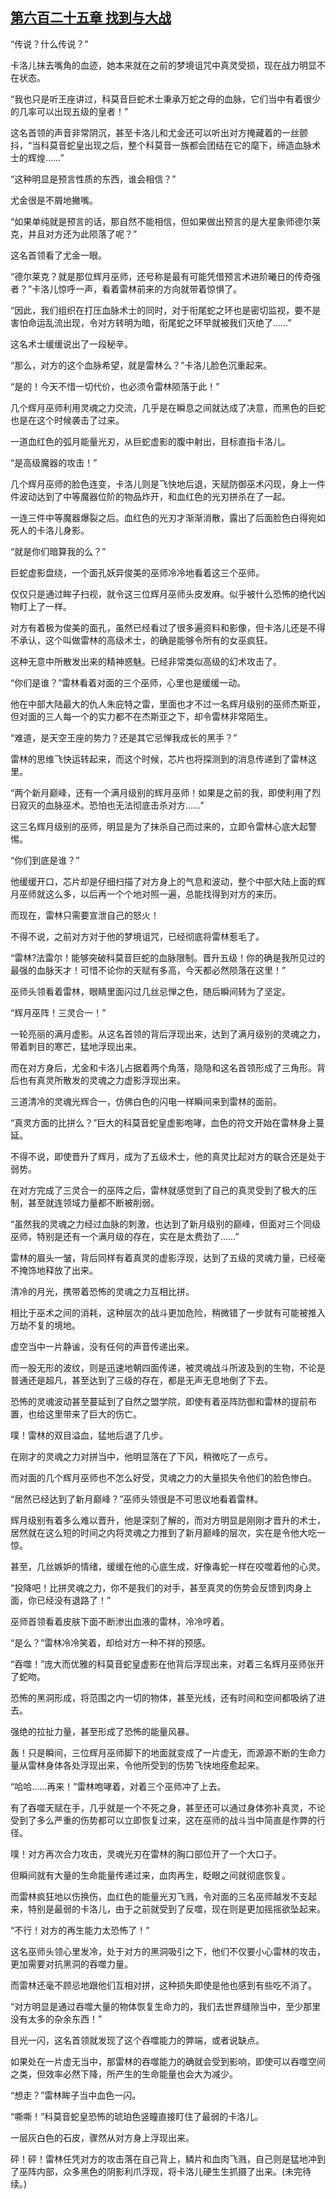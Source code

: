 ## [第六百二十五章 找到与大战](https://www.xxbiquge.com/11_11222/8976040.html)


  “传说？什么传说？”

  卡洛儿抹去嘴角的血迹，她本来就在之前的梦境诅咒中真灵受损，现在战力明显不在状态。

  “我也只是听王座讲过，科莫音巨蛇术士秉承万蛇之母的血脉，它们当中有着很少的几率可以出现五级的皇者！”

  这名首领的声音非常阴沉，甚至卡洛儿和尤金还可以听出对方掩藏着的一丝颤抖，“当科莫音蛇皇出现之后，整个科莫音一族都会团结在它的麾下，缔造血脉术士的辉煌……”

  “这种明显是预言性质的东西，谁会相信？”

  尤金很是不屑地撇嘴。

  “如果单纯就是预言的话，那自然不能相信，但如果做出预言的是大星象师德尔莱克，并且对方还为此陨落了呢？”

  这名首领看了尤金一眼。

  “德尔莱克？就是那位辉月巫师，还号称是最有可能凭借预言术进阶曦日的传奇强者？”卡洛儿惊呼一声，看着雷林前来的方向就带着惊惧了。

  “因此，我们组织在打压血脉术士的同时，对于衔尾蛇之环也是密切监视，要不是害怕命运乱流出现，令对方转明为暗，衔尾蛇之环早就被我们灭绝了……”

  这名术士缓缓说出了一段秘辛。

  “那么，对方的这个血脉希望，就是雷林么？”卡洛儿脸色沉重起来。

  “是的！今天不惜一切代价，也必须令雷林陨落于此！”

  几个辉月巫师利用灵魂之力交流，几乎是在瞬息之间就达成了决意，而黑色的巨蛇也是在这个时候袭击了过来。

  一道血红色的弧月能量光刃，从巨蛇虚影的腹中射出，目标直指卡洛儿。

  “是高级魔器的攻击！”

  几个辉月巫师的脸色连变，卡洛儿则是飞快地后退，天赋防御巫术闪现，身上一件件波动达到了中等魔器位阶的物品炸开，和血红色的光刃拼杀在了一起。

  一连三件中等魔器爆裂之后。血红色的光刃才渐渐消散，露出了后面脸色白得宛如死人的卡洛儿身影。

  “就是你们暗算我的么？”

  巨蛇虚影盘绕，一个面孔妖异俊美的巫师冷冷地看着这三个巫师。

  仅仅只是通过眸子扫视，就令这三位辉月巫师头皮发麻。似乎被什么恐怖的绝代凶物盯上了一样。

  对方有着极为俊美的面孔，虽然已经看过了很多遍资料和影像，但卡洛儿还是不得不承认，这个叫做雷林的高级术士，的确是能够令所有的女巫疯狂。

  这种无意中所散发出来的精神惑魅。已经非常类似高级的幻术攻击了。

  “你们是谁？”雷林看着对面的三个巫师，心里也是缓缓一动。

  他在中部大陆最大的仇人朱庇特之雷，里面也才不过一名辉月级别的巫师杰斯亚，但对面的三人每一个的实力都不在杰斯亚之下，却令雷林非常陌生。

  “难道，是天空王座的势力？还是其它忌惮我成长的黑手？”

  雷林的思维飞快运转起来，而这个时候，芯片也将探测到的消息传递到了雷林这里。

  “两个新月巅峰，还有一个满月级别的辉月巫师！如果是之前的我，即使利用了烈日寂灭的血脉巫术。恐怕也无法彻底击杀对方……”

  这三名辉月级别的巫师，明显是为了抹杀自己而过来的，立即令雷林心底大起警惕。

  “你们到底是谁？”

  他缓缓开口，芯片却是仔细扫描了对方身上的气息和波动，整个中部大陆上面的辉月巫师就这么多，以后再一个个地对照一遍，总能找得到对方的来历。

  而现在，雷林只需要宣泄自己的怒火！

  不得不说，之前对方对于他的梦境诅咒，已经彻底将雷林惹毛了。

  “雷林?法雷尔！能够突破科莫音巨蛇的血脉限制。晋升五级！你的确是我所见过的最强的血脉天才！可惜不论你的天赋有多高，今天都必然陨落在这里！”

  巫师头领看着雷林，眼睛里面闪过几丝忌惮之色，随后瞬间转为了坚定。

  “辉月巫阵！三灵合一！”

  一轮亮丽的满月虚影。从这名首领的背后浮现出来，达到了满月级别的灵魂之力，带着刺目的寒芒，猛地浮现出来。

  而在对方身后，尤金和卡洛儿占据着两个角落，隐隐和这名首领形成了三角形。背后也有真灵所散发的灵魂之力虚影浮现出来。

  三道清冷的灵魂光辉合一，仿佛白色的闪电一样瞬间来到雷林的面前。

  “真灵方面的比拼么？”巨大的科莫音蛇皇虚影咆哮，血色的符文开始在雷林身上蔓延。

  不得不说，即使晋升了辉月，成为了五级术士，他的真灵比起对方的联合还是处于弱势。

  在对方完成了三灵合一的巫阵之后，雷林就感觉到了自己的真灵受到了极大的压制，甚至就连领域力量都不断被削弱。

  “虽然我的灵魂之力经过血脉的刺激，也达到了新月级别的巅峰，但面对三个同级巫师，特别是还有一个满月级的存在，实在是太费劲了……”

  雷林的眉头一皱，背后同样有着真灵的虚影浮现，达到了五级的灵魂力量，已经毫不掩饰地释放了出来。

  清冷的月光，携带着恐怖的灵魂之力互相比拼。

  相比于巫术之间的消耗，这种层次的战斗更加危险，稍微错了一步就有可能被推入万劫不复的境地。

  虚空当中一片静谧，没有任何的声音传递出来。

  而一股无形的波纹，则是迅速地朝四面传递，被灵魂战斗所波及到的生物，不论是普通还是超凡，甚至达到了三级的存在，都是无声无息地倒了下去。

  恐怖的灵魂波动甚至蔓延到了自然之盟学院，即使有着巫阵防御和雷林的提前布置，也给这里带来了巨大的伤亡。

  噗！雷林的双目溢血，猛地后退了几步。

  在刚才的灵魂之力对拼当中，他明显落在了下风，稍微吃了一点亏。

  而对面的几个辉月巫师也不怎么好受，灵魂之力的大量损失令他们的脸色惨白。

  “居然已经达到了新月巅峰？”巫师头领很是不可思议地看着雷林。

  辉月级别有着多么难以晋升，他是深刻了解的，而对方明显是刚刚才晋升的术士，居然就在这么短的时间之内将灵魂之力推到了新月巅峰的层次，实在是令他大吃一惊。

  甚至，几丝嫉妒的情绪，缓缓在他的心底生成，好像毒蛇一样在咬噬着他的心灵。

  “投降吧！比拼灵魂之力，你不是我们的对手，甚至真灵的伤势会反馈到肉身上面，你已经没有退路了！”

  巫师首领看着皮肤下面不断渗出血液的雷林，冷冷哼着。

  “是么？”雷林冷冷笑着，却给对方一种不祥的预感。

  “吞噬！”庞大而优雅的科莫音蛇皇虚影在他背后浮现出来，对着三名辉月巫师张开了蛇吻。

  恐怖的黑洞形成，将范围之内一切的物体，甚至光线，还有时间和空间都吸纳了进去。

  强绝的拉扯力量，甚至形成了恐怖的能量风暴。

  轰！只是瞬间，三位辉月巫师脚下的地面就变成了一片虚无，而源源不断的生命力量从雷林身体各处浮现出来，令他所受到的伤势飞快地痊愈起来。

  “哈哈……再来！”雷林咆哮着，对着三个巫师冲了上去。

  有了吞噬天赋在手，几乎就是一个不死之身，甚至还可以通过身体弥补真灵，不论受到了多么严重的伤势都可以立即恢复过来，这在巫师的战斗当中简直是作弊的行径。

  噗！对方再次合力攻击，灵魂光刃在雷林的胸口部位开了一个大口子。

  但瞬间就有大量的生命能量传递过来，血肉再生，眨眼之间就彻底恢复。

  而雷林疯狂地以伤换伤，血红色的能量光刃飞溅，令对面的三名巫师越发不支起来，特别是最弱的卡洛儿，由于之前就受到了反噬，现在则是更加摇摇欲坠起来。

  “不行！对方的再生能力太恐怖了！”

  这名巫师头领心里发冷，处于对方的黑洞吸引之下，他们不仅要小心雷林的攻击，更加需要对抗黑洞的吞噬力量。

  而雷林还毫不顾忌地跟他们互相对拼，这种损失即使是他也感到有些吃不消了。

  “对方明显是通过吞噬大量的物体恢复生命力的，我们去世界缝隙当中，至少那里没有太多的杂余东西！”

  目光一闪，这名首领就发现了这个吞噬能力的弊端，或者说缺点。

  如果处在一片虚无当中，那雷林的吞噬能力的确就会受到影响，即使可以吞噬空间之类，但效率必然下降，所产生的生命能量也会大为减少。

  “想走？”雷林眸子当中血色一闪。

  “嘶嘶！”科莫音蛇皇恐怖的琥珀色竖瞳直接盯住了最弱的卡洛儿。

  一层灰白色的石皮，骤然从对方身上浮现出来。

  砰！砰！雷林任凭对方的攻击落在自己背上，鳞片和血肉飞溅，自己则是猛地冲到了巫阵内部，众多黑色的阴影利爪浮现，将卡洛儿硬生生抓摄了出来。(未完待续。)
